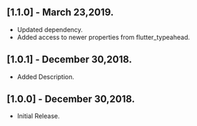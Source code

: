 ## [1.1.0] - March 23,2019.

* Updated dependency.
* Added access to newer properties from flutter_typeahead.

## [1.0.1] - December 30,2018.

* Added Description.

## [1.0.0] - December 30,2018.

* Initial Release.
